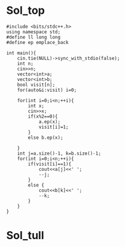 # Sol_top

    #include <bits/stdc++.h>
    using namespace std;
    #define ll long long
    #define ep emplace_back

    int main(){
        cin.tie(NULL)->sync_with_stdio(false);
        int n;
        cin>>n;
        vector<int>a;
        vector<int>b;
        bool visit[n];
        for(auto&i:visit) i=0;

        for(int i=0;i<n;++i){
            int x;
            cin>>x;
            if(x%2==0){
                a.ep(x);
                visit[i]=1;
            }
            else b.ep(x);

        }
        int j=a.size()-1, k=b.size()-1;
        for(int i=0;i<n;++i){
            if(visit[i]==1){
                cout<<a[j]<<' ';
                --j;
            }
            else {
                cout<<b[k]<<' ';
                --k;
            }
        }
    }

# Sol_tull
